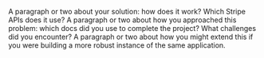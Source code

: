 A paragraph or two about your solution: how does it work? Which Stripe APIs does it use?
A paragraph or two about how you approached this problem: which docs did you use to complete the project? What challenges did you encounter?
A paragraph or two about how you might extend this if you were building a more robust instance of the same application.
